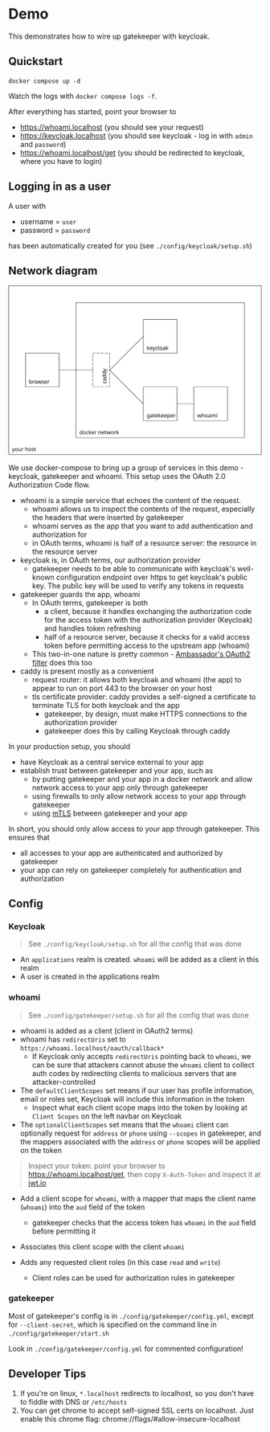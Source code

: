 # Demo

This demonstrates how to wire up gatekeeper with keycloak.

## Quickstart

```
docker compose up -d
```

Watch the logs with `docker compose logs -f`.

After everything has started, point your browser to

+ https://whoami.localhost (you should see your request)
+ https://keycloak.localhost (you should see keycloak - log in with `admin` and `password`)
+ https://whoami.localhost/get (you should be redirected to keycloak, where you have to login)

## Logging in as a user

A user with

+ username = `user`
+ password = `password`

has been automatically created for you (see `./config/keycloak/setup.sh`)

## Network diagram

![network-diagram.svg](network-diagram.svg)

We use docker-compose to bring up a group of services in this demo - keycloak,
gatekeeper and whoami. This setup uses the OAuth 2.0 Authorization Code flow.

+ whoami is a simple service that echoes the content of the request.
    + whoami allows us to inspect the contents of the request, especially the
        headers that were inserted by gatekeeper
    + whoami serves as the app that you want to add authentication and authorization for
    + in OAuth terms, whoami is half of a resource server: the resource in the resource server
+ keycloak is, in OAuth terms, our authorization provider
    + gatekeeper needs to be able to communicate with keycloak's well-known
      configuration endpoint over https to get keycloak's public key. The
      public key will be used to verify any tokens in requests
+ gatekeeper guards the app, whoami
    + In OAuth terms, gatekeeper is both
        + a client, because it handles exchanging the authorization code for
          the access token with the authorization provider (Keycloak) and
          handles token refreshing
        + half of a resource server, because it checks for a valid access token
          before permitting access to the upstream app (whoami)
    + This two-in-one nature is pretty common - [Ambassador's OAuth2
      filter](https://www.getambassador.io/docs/latest/topics/using/filters/oauth2/)
      does this too
+ caddy is present mostly as a convenient
    + request router: it allows both keycloak and whoami (the app) to appear to
      run on port 443 to the browser on your host
    + tls certificate provider: caddy provides a self-signed a certificate to
      terminate TLS for both keycloak and the app
        + gatekeeper, by design, must make HTTPS connections to the authorization provider
        + gatekeeper does this by calling Keycloak through caddy

In your production setup, you should

+ have Keycloak as a central service external to your app
+ establish trust between gatekeeper and your app, such as
    + by putting gatekeeper and your app in a docker network and allow network
      access to your app only through gatekeeper
    + using firewalls to only allow network access to your app through gatekeeper
    + using [mTLS](https://developers.cloudflare.com/access/service-auth/mtls)
      between gatekeeper and your app

In short, you should only allow access to your app through gatekeeper. This
ensures that

+ all accesses to your app are authenticated and authorized by gatekeeper
+ your app can rely on gatekeeper completely for authentication and authorization

## Config

### Keycloak

> See `./config/keycloak/setup.sh` for all the config that was done

+ An `applications` realm is created. `whoami` will be added as a client in this realm
+ A user is created in the applications realm

### whoami

> See `./config/gatekeeper/setup.sh` for all the config that was done

+ whoami is added as a client (client in OAuth2 terms)
+ whoami has `redirectUris` set to `https://whoami.localhost/oauth/callback*`
    + If Keycloak only accepts `redirectUris` pointing back to `whoami`, we can
      be sure that attackers cannot abuse the `whoami` client to collect auth
      codes by redirecting clients to malicious servers that are
      attacker-controlled
+ The `defaultClientScopes` set means if our user has profile information,
  email or roles set, Keycloak will include this information in the token
    + Inspect what each client scope maps into the token by looking at `Client
      Scopes` on the left navbar on Keycloak
+ The `optionalClientScopes` set means that the `whoami` client can optionally
  request for `address` or `phone` using `--scopes` in gatekeeper, and the mappers
  associated with the `address` or `phone` scopes will be applied on the token

> Inspect your token: point your browser to https://whoami.localhost/get, then
> copy `X-Auth-Token` and inspect it at [jwt.io](https://jwt.io)

+ Add a client scope for `whoami`, with a mapper that maps the client name
  (`whoami`) into the `aud` field of the token
    + gatekeeper checks that the access token has `whoami` in the `aud` field
      before permitting it
+ Associates this client scope with the client `whoami`

+ Adds any requested client roles (in this case `read` and `write`)
    + Client roles can be used for authorization rules in gatekeeper

### gatekeeper

Most of gatekeeper's config is in `./config/gatekeeper/config.yml`, except for
`--client-secret`, which is specified on the command line in
`./config/gatekeeper/start.sh`

Look in `./config/gatekeeper/config.yml` for commented configuration!

## Developer Tips

1. If you're on linux, `*.localhost` redirects to localhost, so you don't have
   to fiddle with DNS or `/etc/hosts`
2. You can get chrome to accept self-signed SSL certs on localhost. Just enable
   this chrome flag: chrome://flags/#allow-insecure-localhost
